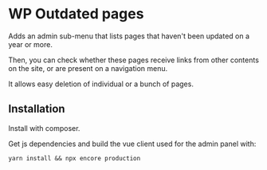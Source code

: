 # WP Outdated pages

Adds an admin sub-menu that lists pages that haven't been updated on a year or more.

Then, you can check whether these pages receive links from other contents on the site, or are present on a navigation menu.

It allows easy deletion of individual or a bunch of pages.

## Installation

Install with composer.

Get js dependencies and build the vue client used for the admin panel with:

`yarn install && npx encore production`
